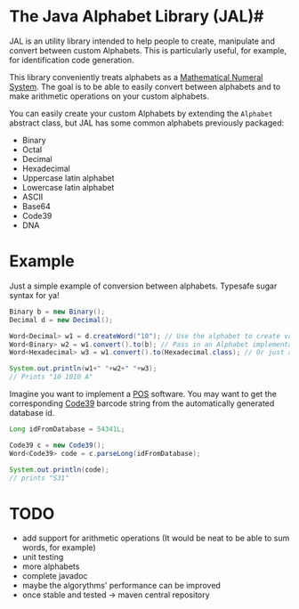 # The Java Alphabet Library (**JAL**)#

JAL is an utility library intended to help people to create, manipulate and convert between custom Alphabets. This is particularly useful, for example, for identification code generation.

This library conveniently treats alphabets as a [Mathematical Numeral System](http://en.wikipedia.org/wiki/Numeral_system). The goal is to be able to easily convert between alphabets and to make arithmetic operations on your custom alphabets.

You can easily create your custom Alphabets by extending the `Alphabet` abstract class, but JAL has some common alphabets previously packaged:

- Binary
- Octal
- Decimal
- Hexadecimal
- Uppercase latin alphabet
- Lowercase latin alphabet
- ASCII
- Base64
- Code39
- DNA

# Example #

Just a simple example of conversion between alphabets. Typesafe sugar syntax for ya!
```java
Binary b = new Binary();
Decimal d = new Decimal();

Word<Decimal> w1 = d.createWord("10"); // Use the alphabet to create valid words
Word<Binary> w2 = w1.convert().to(b); // Pass in an Alphabet implementation
Word<Hexadecimal> w3 = w1.convert().to(Hexadecimal.class); // Or just an Alphabet class. JAL instantiates the Alphabet for you!

System.out.println(w1+" "+w2+" "+w3);
// Prints "10 1010 A"
```
Imagine you want to implement a [POS](http://en.wikipedia.org/wiki/Point_of_sale) software. You may want to get the corresponding [Code39](http://en.wikipedia.org/wiki/Code_39) barcode string from the automatically generated database id.

```java
Long idFromDatabase = 54341L;

Code39 c = new Code39();
Word<Code39> code = c.parseLong(idFromDatabase);

System.out.println(code);
// prints "S31"
```
# TODO #

- add support for arithmetic operations (It would be neat to be able to sum words, for example)
- unit testing
- more alphabets
- complete javadoc
- maybe the algorythms' performance can be improved
- once stable and tested -> maven central repository
